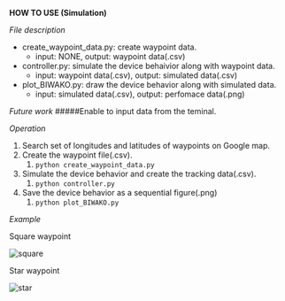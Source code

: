 **HOW TO USE (Simulation)**

*File description*

- create_waypoint_data.py: create waypoint data. 
	- input: NONE, output: waypoint data(.csv) 
- controller.py: simulate the device behaivior along with waypoint data. 
	- input: waypoint data(.csv), output: simulated data(.csv)
- plot_BIWAKO.py: draw the device behavior along with simulated data. 
	- input: simulated data(.csv), output: perfomace data(.png)

_Future work_
#####Enable to input data from the teminal.

*Operation*
1. Search set of longitudes and latitudes of waypoints on Google map. 
1. Create the waypoint file(.csv).
	1. `python create_waypoint_data.py`
1. Simulate the device behavior and create the tracking data(.csv).
	1. `python controller.py`
1. Save the device behavior as a sequential figure(.png)
	1. `python plot_BIWAKO.py` 

*Example*

Square waypoint

![square](https://user-images.githubusercontent.com/17609665/69784257-b7b6e600-11f8-11ea-9299-f10697b01114.png)

Star waypoint

![star](https://user-images.githubusercontent.com/17609665/69784283-c69d9880-11f8-11ea-8cec-ea84df23ae49.png)